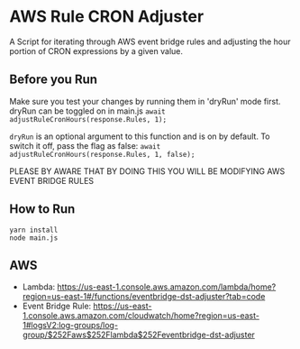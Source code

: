 # AWS Rule CRON Adjuster

A Script for iterating through AWS event bridge rules and adjusting the
hour portion of CRON expressions by a given value.

## Before you Run
Make sure you test your changes by running them in 'dryRun' mode first. dryRun
can be toggled on in main.js
`await adjustRuleCronHours(response.Rules, 1);`

`dryRun` is an optional argument to this function and is on by default. To switch it 
off, pass the flag as false:
`await adjustRuleCronHours(response.Rules, 1, false);`

PLEASE BY AWARE THAT BY DOING THIS YOU WILL BE MODIFYING AWS EVENT BRIDGE RULES


## How to Run
````
yarn install
node main.js
````

## AWS

* Lambda: https://us-east-1.console.aws.amazon.com/lambda/home?region=us-east-1#/functions/eventbridge-dst-adjuster?tab=code
* Event Bridge Rule: https://us-east-1.console.aws.amazon.com/cloudwatch/home?region=us-east-1#logsV2:log-groups/log-group/$252Faws$252Flambda$252Feventbridge-dst-adjuster
